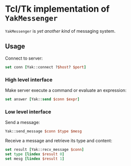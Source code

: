 # Tcl/Tk implementation of `YakMessenger`

`YakMessenger` is *yet another kind* of messaging system.

## Usage

Connect to server:

``` tcl
set conn [Yak::connect ?$host? $port]
```


### High level interface

Make server execute a command or evaluate an expression:

``` tcl
set answer [Yak::send $conn $expr]
```


### Low level interface

Send a message:

``` tcl
Yak::send_message $conn $type $mesg
```

Receive a message and retrieve its type and content:

``` tcl
set result [Yak::recv_message $conn]
set type [lindex $result 0]
set mesg [lindex $result 1]
```
